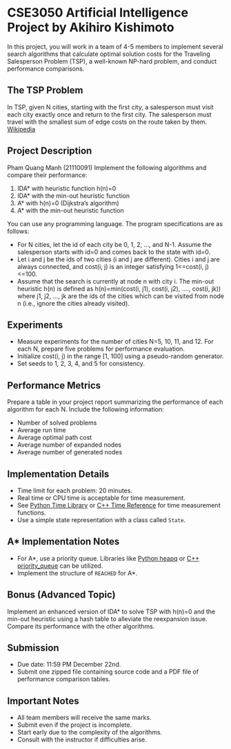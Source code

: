 # CSE3050 Artificial Intelligence Project by Akihiro Kishimoto

In this project, you will work in a team of 4-5 members to implement several search algorithms that calculate optimal solution costs for the Traveling Salesperson Problem (TSP), a well-known NP-hard problem, and conduct performance comparisons.

## The TSP Problem
In TSP, given N cities, starting with the first city, a salesperson must visit each city exactly once and return to the first city. The salesperson must travel with the smallest sum of edge costs on the route taken by them. [Wikipedia](https://en.wikipedia.org/wiki/Travelling_salesman_problem)

## Project Description
Pham Quang Manh (21110091)
Implement the following algorithms and compare their performance:
1. IDA* with heuristic function h(n)=0
2. IDA* with the min-out heuristic function
3. A* with h(n)=0 (Dijkstra’s algorithm)
4. A* with the min-out heuristic function

You can use any programming language. The program specifications are as follows:
- For N cities, let the id of each city be 0, 1, 2, …, and N-1. Assume the salesperson starts with id=0 and comes back to the state with id=0.
- Let i and j be the ids of two cities (i and j are different). Cities i and j are always connected, and cost(i, j) is an integer satisfying 1<=cost(i, j)<=100.
- Assume that the search is currently at node n with city i. The min-out heuristic h(n) is defined as h(n)=min(cost(i, j1), cost(i, j2), …., cost(i, jk)) where j1, j2, …, jk are the ids of the cities which can be visited from node n (i.e., ignore the cities already visited).

## Experiments
- Measure experiments for the number of cities N=5, 10, 11, and 12. For each N, prepare five problems for performance evaluation.
- Initialize cost(i, j) in the range [1, 100] using a pseudo-random generator.
- Set seeds to 1, 2, 3, 4, and 5 for consistency.

## Performance Metrics
Prepare a table in your project report summarizing the performance of each algorithm for each N. Include the following information:
- Number of solved problems
- Average run time
- Average optimal path cost
- Average number of expanded nodes
- Average number of generated nodes

## Implementation Details
- Time limit for each problem: 20 minutes.
- Real time or CPU time is acceptable for time measurement.
- See [Python Time Library](https://docs.python.org/3/library/time.html#time.time) or [C++ Time Reference](https://en.cppreference.com/w/cpp/chrono) for time measurement functions.
- Use a simple state representation with a class called `State`.

## A* Implementation Notes
- For A*, use a priority queue. Libraries like [Python heapq](https://docs.python.org/3/library/heapq.html) or [C++ priority_queue](https://en.cppreference.com/w/cpp/container/priority_queue) can be utilized.
- Implement the structure of `REACHED` for A*.

## Bonus (Advanced Topic)
Implement an enhanced version of IDA* to solve TSP with h(n)=0 and the min-out heuristic using a hash table to alleviate the reexpansion issue. Compare its performance with the other algorithms.

## Submission
- Due date: 11:59 PM December 22nd.
- Submit one zipped file containing source code and a PDF file of performance comparison tables.

## Important Notes
- All team members will receive the same marks.
- Submit even if the project is incomplete.
- Start early due to the complexity of the algorithms.
- Consult with the instructor if difficulties arise.
